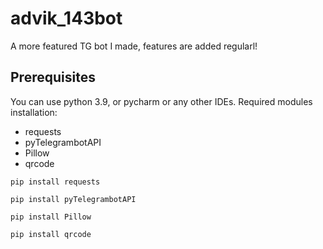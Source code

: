 # advik_143bot

A more featured TG bot I made, features are added regularl!

## Prerequisites

You can use python 3.9, or pycharm or any other IDEs.
Required modules installation:
- requests
- pyTelegrambotAPI
- Pillow
- qrcode

```
pip install requests
```
```
pip install pyTelegrambotAPI
```
```
pip install Pillow
```
```
pip install qrcode
```
